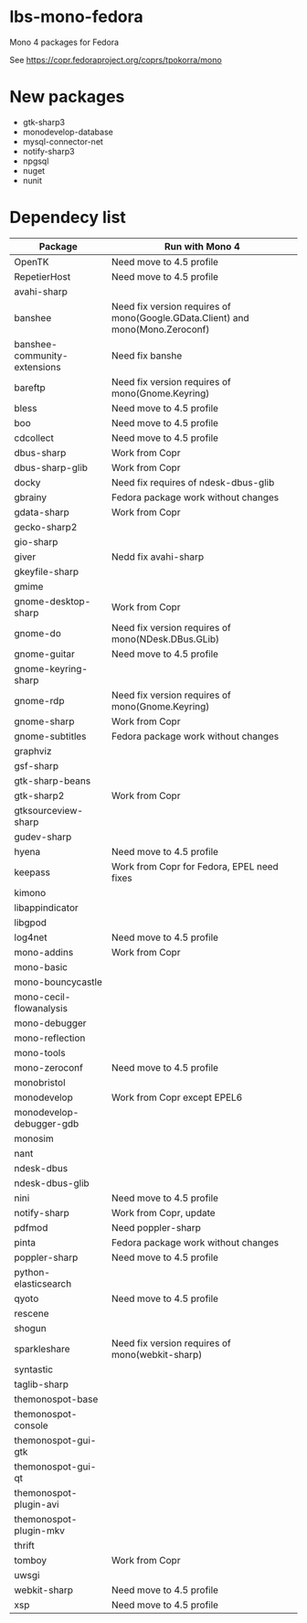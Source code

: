 # lbs-mono-fedora
Mono 4 packages for Fedora

See https://copr.fedoraproject.org/coprs/tpokorra/mono

# New packages
* gtk-sharp3
* monodevelop-database
* mysql-connector-net
* notify-sharp3
* npgsql
* nuget
* nunit

# Dependecy list
|Package                        |Run with Mono 4|
|-------------------------------|---------------|
|OpenTK                         |Need move to 4.5 profile|
|RepetierHost                   |Need move to 4.5 profile|
|avahi-sharp                    | |
|banshee                        |Need fix version requires of mono(Google.GData.Client) and mono(Mono.Zeroconf)|
|banshee-community-extensions   |Need fix banshe|
|bareftp                        |Need fix version requires of mono(Gnome.Keyring)|
|bless                          |Need move to 4.5 profile|
|boo                            |Need move to 4.5 profile|
|cdcollect                      |Need move to 4.5 profile|
|dbus-sharp                     |Work from Copr|
|dbus-sharp-glib                |Work from Copr|
|docky                          |Need fix requires of ndesk-dbus-glib|
|gbrainy                        |Fedora package work without changes|
|gdata-sharp                    |Work from Copr|
|gecko-sharp2                   | |
|gio-sharp                      | |
|giver                          |Nedd fix avahi-sharp |
|gkeyfile-sharp                 | |
|gmime                          | |
|gnome-desktop-sharp            |Work from Copr|
|gnome-do                       |Need fix version requires of mono(NDesk.DBus.GLib)|
|gnome-guitar                   |Need move to 4.5 profile|
|gnome-keyring-sharp            | |
|gnome-rdp                      |Need fix version requires of mono(Gnome.Keyring)|
|gnome-sharp                    |Work from Copr|
|gnome-subtitles                |Fedora package work without changes|
|graphviz                       | |
|gsf-sharp                      | |
|gtk-sharp-beans                | |
|gtk-sharp2                     |Work from Copr|
|gtksourceview-sharp            | |
|gudev-sharp                    | |
|hyena                          |Need move to 4.5 profile|
|keepass                        |Work from Copr for Fedora, EPEL need fixes|
|kimono                         | |
|libappindicator                | |
|libgpod                        | |
|log4net                        |Need move to 4.5 profile|
|mono-addins                    |Work from Copr|
|mono-basic                     | |
|mono-bouncycastle              | |
|mono-cecil-flowanalysis        | |
|mono-debugger                  | |
|mono-reflection                | |
|mono-tools                     | |
|mono-zeroconf                  |Need move to 4.5 profile|
|monobristol                    | |
|monodevelop                    |Work from Copr except EPEL6|
|monodevelop-debugger-gdb       | |
|monosim                        | |
|nant                           | |
|ndesk-dbus                     | |
|ndesk-dbus-glib                | |
|nini                           |Need move to 4.5 profile|
|notify-sharp                   |Work from Copr, update |
|pdfmod                         |Need poppler-sharp|
|pinta                          |Fedora package work without changes|
|poppler-sharp                  |Need move to 4.5 profile|
|python-elasticsearch           | |
|qyoto                          |Need move to 4.5 profile|
|rescene                        | |
|shogun                         | |
|sparkleshare                   |Need fix version requires of mono(webkit-sharp)|
|syntastic                      | |
|taglib-sharp                   | |
|themonospot-base               | |
|themonospot-console            | |
|themonospot-gui-gtk            | |
|themonospot-gui-qt             | |
|themonospot-plugin-avi         | |
|themonospot-plugin-mkv         | |
|thrift                         | |
|tomboy                         |Work from Copr|
|uwsgi                          | |
|webkit-sharp                   |Need move to 4.5 profile|
|xsp                            |Need move to 4.5 profile|
